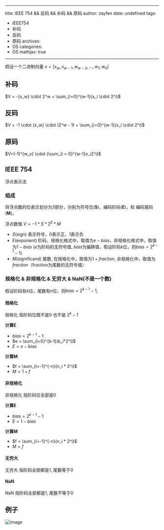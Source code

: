 ------
title: IEEE 754  && 反码 && 补码  && 原码
author: zayfen
date: undefined
tags: 
 - IEEE754
 - 补码
 - 反码
 - 原码
archives: 
 - OS
categories: 
 - OS
mathjax: true
------
假设一个二进制向量 $x = [x_w, x_{w-1}, w_{w-2}, ..., w_1, w_0]$
## 补码
$V = -{x_w} \cdot 2^w + \sum_{i=0}^{w-1}(x_i \cdot 2^i)$

## 反码
$V = -1 \cdot {x_w} \cdot (2^w - 1) + \sum_{i=0}^{w-1}(x_i \cdot 2^i)$

## 原码
$V=(-1)^{w_x} \cdot (\sum_{i = 0}^{w-1}x_i2^i)$

## IEEE 754
浮点表示法

### 组成
将浮点数的位表示划分为3部分，分别为符号位(**S**)，编码阶码(**E**)，和 编码尾码(**M**)。

浮点数值 $V = -1 * S * 2^E * M$
* $S$(sign) 表示符号，$0$表示正，$1$表示负
* $E$(exponent) 阶码，规格化格式中，取值为$e - bias$，非规格化格式中，取值为$1-bias$ ($e$为阶码的无符号值, $bias$为偏移值，假设阶码$k$位，则$bias=2^{k-1}-1$)
* $M$(significand) 尾数, 在规格化中，取值为$1 + fraction$, 非规格化中，取值为$fraction$（fraction为尾数的无符号值）



### 规格化 & 非规格化 & 无穷大 & NaN(不是一个数)
假设阶码有$k$位，尾数有$n$位，则$bias=2^{k-1}-1$;

#### 规格化
规格化 指阶码位既不是$0$ 也不是 $2^k-1$

**计算E**
* $bias = 2^{k-1} - 1$
* $e = \sum_{i=0}^{k-1}(k_i*2^i)$ 
* $E=e - bias$

**计算M**
* $f = \sum_{i=-1}^{-n}(n_i * 2^i)$
* $M = 1 + f$


#### 非规格化
非规格化 指阶码位全部是$0$

**计算E**
* $bias = 2^{k-1} - 1$
* $E = 1 - bias$

**计算M**
* $f = \sum_{i=-1}^{-n}(n_i * 2^i)$
* $M = f$

#### 无穷大
无穷大 指阶码全部都是$1$, 尾数等于$0$

#### NaN
NaN 指阶码全部都是$1$, 尾数不等于$0$

## 例子
![image](https://res.cloudinary.com/zayfen/image/upload/v1576484284/img/agtkr1hlo1dm1mziuddi.png)


